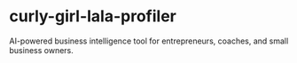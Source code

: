 # curly-girl-lala-profiler
AI-powered business intelligence tool for entrepreneurs, coaches, and small business owners.
